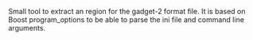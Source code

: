 Small tool to extract an region for the gadget-2 format file.
It is based on Boost program\_options to be able to parse the ini  file and command line arguments.
